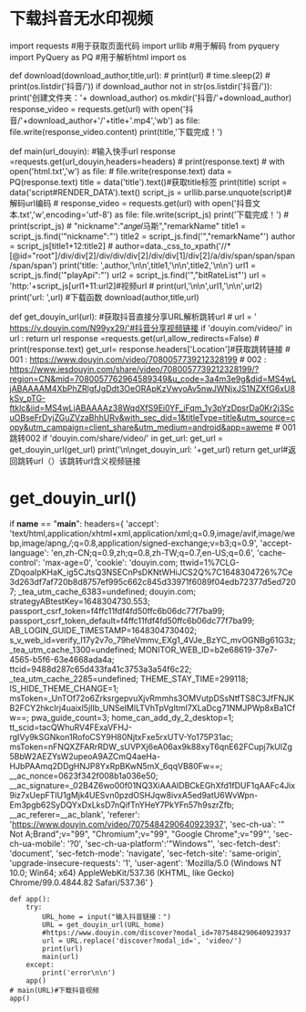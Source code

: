 # 下载抖音无水印视频


import requests #用于获取页面代码
import urllib #用于解码
from pyquery import PyQuery as PQ #用于解析html
import os 

def download(download_author,title,url):
    # print(url)
    # time.sleep(2)
    # print(os.listdir('抖音/'))
    if download_author not in str(os.listdir('抖音/')):
        print('创建文件夹：'+ download_author)
        os.mkdir('抖音/'+download_author)
    response_video = requests.get(url)
    with open('抖音/'+download_author+'/'+title+'.mp4','wb') as file:
        file.write(response_video.content)
        print(title,'下载完成！')

def main(url_douyin):
    #输入快手url
    response =requests.get(url_douyin,headers=headers)
    # print(response.text)
    # with open('html.txt','w') as file:
    #     file.write(response.text)
    data = PQ(response.text)
    title = data('title').text()#获取title标签
    print(title)
    script = data('script#RENDER_DATA').text()
    script_js = urllib.parse.unquote(script)#解码url编码
    # response_video = requests.get(url)
    with open('抖音文本.txt','w',encoding='utf-8') as file:
        file.write(script_js)
        print('下载完成！')
    # print(script_js)
    # "nickname":"𝑎𝑛𝑔𝑒𝑙马斯","remarkName"
    title1 = script_js.find('"nickname":"')
    title2 = script_js.find('","remarkName"')
    author = script_js[title1+12:title2]
    # author=data._css_to_xpath('//*[@id="root"]/div/div[2]/div/div/div[2]/div/div[1]/div[2]/a/div/span/span/span/span/span')
    print('title: ',author,'\n\n',title1,'\n\n',title2,'\n\n')
    url1 = script_js.find('"playApi":"')
    url2 = script_js.find('","bitRateList"')
    url = 'http:'+script_js[url1+11:url2]#视频url
    # print(url,'\n\n',url1,'\n\n',url2)
    print('url: ',url)
    #下载函数
    download(author,title,url)
    
def get_douyin_url(url):
    #获取抖音直接分享URL解析跳转url
    # url = ' https://v.douyin.com/N99yx29/'#抖音分享视频链接
    if 'douyin.com/video/' in url :
        return url
    response =requests.get(url,allow_redirects=False)
    # print(response.text)
    get_url= response.headers['Location']#获取跳转链接
    # 001 : https://www.douyin.com/video/7080057739212328199
    # 002 : https://www.iesdouyin.com/share/video/7080057739212328199/?region=CN&mid=7080057762964589349&u_code=3a4m3e9g&did=MS4wLjABAAAAM4XbPhZRlgfJgDdt3OeORApKzVwyoAv5nwJWNjxJS1NZXfG6xU8kSv_pTG-ftklc&iid=MS4wLjABAAAAz38WqdXfS9Ei0YF_iFqm_1y3pYzDpsrDa0Kr2j3ScuOBseFrDyjZGuZVzaBhhURv&with_sec_did=1&titleType=title&utm_source=copy&utm_campaign=client_share&utm_medium=android&app=aweme
    # 001跳转002
    if 'douyin.com/share/video/' in get_url:
        get_url = get_douyin_url(get_url)
    print('\n\nget_douyin_url: '+get_url)
    return get_url#返回跳转url（）该跳转url含义视频链接

# get_douyin_url()


if __name__ == "__main__":
    headers={
    'accept': 'text/html,application/xhtml+xml,application/xml;q=0.9,image/avif,image/webp,image/apng,*/*;q=0.8,application/signed-exchange;v=b3;q=0.9',
    'accept-language': 'en,zh-CN;q=0.9,zh;q=0.8,zh-TW;q=0.7,en-US;q=0.6',
    'cache-control': 'max-age=0',
    'cookie': 'douyin.com; ttwid=1%7CLG-ZDqoaIpKHaK_ig5CJtsQ3NSECnPsDKNtWHiJCS2Q%7C1648304726%7Ce3d263df7af720b8d8757ef995c662c845d33971f6089f04edb72377d5ed7207; _tea_utm_cache_6383=undefined; douyin.com; strategyABtestKey=1648304730.553; passport_csrf_token=f4ffc11fdf4fd50ffc6b06dc77f7ba99; passport_csrf_token_default=f4ffc11fdf4fd50ffc6b06dc77f7ba99; AB_LOGIN_GUIDE_TIMESTAMP=1648304730402; s_v_web_id=verify_l17y2v7o_79heVmmv_EXg1_4VJe_BzYC_mvOGNBg61G3z; _tea_utm_cache_1300=undefined; MONITOR_WEB_ID=b2e68619-37e7-4565-b5f6-63e4668ada4a; ttcid=9488d287c65d433fa41c3753a3a54f6c22; _tea_utm_cache_2285=undefined; THEME_STAY_TIME=299118; IS_HIDE_THEME_CHANGE=1; msToken=_UnTOf72o6ZrksrgepvuXjvRmmhs3OMVutpDSsNtfTS8C3JfFNJKB2FCY2hkcIrj4uaixl5jIIb_UNSeIMlLTVhTpVgItmI7XLaDcg71NMJPWp8xBa1Cfw==; pwa_guide_count=3; home_can_add_dy_2_desktop=1; tt_scid=tacQWhuRV4FExaVFHJ-rgIVy9kSGNkon1RofoCSY9H80NjtxFxe5rxUTV-Yo175P31ac; msToken=nFNQXZFARrRDW_sUVPXj6eA06ax9k88xyT6qnE62FCupj7kUlZg5BbW2AEZYsW2upeoA9AZCmQ4aeHa-HJbPAAmq2DDgHNJP8YxRpBKwN5mX_6qqVB80Fw==; __ac_nonce=0623f342f008b1a036e50; __ac_signature=_02B4Z6wo00f01NQ3XiAAAIDBCkEGhXfd1fDUF1qAAFc4Jix9iz7xUepFTlU1gMjk4UESvn0pzdOSHJqw8ivxA5ed9atU6WvWpn-Em3pgb62SyDQYxDxLksD7nQifTnYHeY7PkYFn57h9szrZfb; __ac_referer=__ac_blank',
    'referer': 'https://www.douyin.com/video/7075484290640923937',
    'sec-ch-ua': '" Not A;Brand";v="99", "Chromium";v="99", "Google Chrome";v="99"',
    'sec-ch-ua-mobile': '?0',
    'sec-ch-ua-platform':'"Windows"',
    'sec-fetch-dest': 'document',
    'sec-fetch-mode': 'navigate',
    'sec-fetch-site': 'same-origin',
    'upgrade-insecure-requests': '1',
    'user-agent': 'Mozilla/5.0 (Windows NT 10.0; Win64; x64) AppleWebKit/537.36 (KHTML, like Gecko) Chrome/99.0.4844.82 Safari/537.36'
    }
    
    
    def app():
        try:
            URL_home = input("输入抖音链接：")
            URL = get_douyin_url(URL_home)
            #https://www.douyin.com/discover?modal_id=7075484290640923937
            url = URL.replace('discover?modal_id=', 'video/')
            print(url)
            main(url)
        except:
            print('error\n\n')
        app()
    # main(URL)#下载抖音视频
    app()
